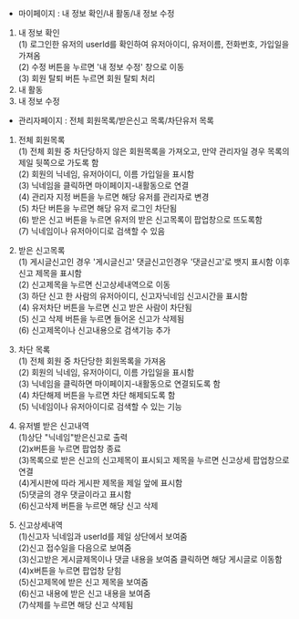 - 마이페이지 : 내 정보 확인/내 활동/내 정보 수정
1. 내 정보 확인 
<br>(1) 로그인한 유저의 userId를 확인하여 유저아이디, 유저이름, 전화번호, 가입일을 가져옴
<br>(2) 수정 버튼을 누르면 '내 정보 수정' 창으로 이동
<br>(3) 회원 탈퇴 버튼 누르면 회원 탈퇴 처리
2. 내 활동
3. 내 정보 수정

- 관리자페이지 : 전체 회원목록/받은신고 목록/차단유저 목록
1. 전체 회원목록
<br>(1) 전체 회원 중 차단당하지 않은 회원목록을 가져오고, 만약 관리자일 경우 목록의 제일 뒷쪽으로 가도록 함
<br>(2) 회원의 닉네임, 유저아이디, 이름 가입일을 표시함
<br>(3) 닉네임을 클릭하면 마이페이지-내활동으로 연결
<br>(4) 관리자 지정 버튼을 누르면 해당 유저를 관리자로 변경
<br>(5) 차단 버튼을 누르면 해당 유저 로그인 차단됨
<br>(6) 받은 신고 버튼을 누르면 유저의 받은 신고목록이 팝업창으로 뜨도록함
<br>(7) 닉네임이나 유저아이디로 검색할 수 있음
2. 받은 신고목록
<br>(1) 게시글신고인 경우 '게시글신고' 댓글신고인경우 '댓글신고'로 뱃지 표시함 이후 신고 제목을 표시함
<br>(2) 신고제목을 누르면 신고상세내역으로 이동
<br>(3) 하단 신고 한 사람의 유저아이디, 신고자닉네임 신고시간을 표시함
<br>(4) 유저차단 버튼을 누르면 신고 받은 사람이 차단됨
<br>(5) 신고 삭제 버튼을 누르면 들어온 신고가 삭제됨
<br>(6) 신고제목이나 신고내용으로 검색기능 추가

3. 차단 목록
<br>(1) 전체 회원 중 차단당한 회원목록을 가져옴
<br>(2) 회원의 닉네임, 유저아이디, 이름 가입일을 표시함
<br>(3) 닉네임을 클릭하면 마이페이지-내활동으로 연결되도록 함
<br>(4) 차단해제 버튼을 누르면 차단 해제되도록 함
<br>(5) 닉네임이나 유저아이디로 검색할 수 있는 기능

4. 유저별 받은 신고내역
<br>(1)상단 "닉네임"받은신고로 출력
<br>(2)x버튼을 누르면 팝업창 종료
<br>(3)목록으로 받은 신고의 신고제목이 표시되고 제목을 누르면 신고상세 팝업창으로 연결
<br>(4)게시판에 따라 게시판 제목을 제일 앞에 표시함
<br>(5)댓글의 경우 댓글이라고 표시함
<br>(6)신고삭제 버튼을 누르면 해당 신고 삭제

5. 신고상세내역
<br>(1)신고자 닉네임과 userId를 제일 상단에서 보여줌
<br>(2)신고 접수일을 다음으로 보여줌
<br>(3)신고받은 게시글제목이나 댓글 내용을 보여줌 클릭하면 해당 게시글로 이동함
<br>(4)x버튼을 누르면 팝업창 닫힘
<br>(5)신고제목에 받은 신고 제목을 보여줌
<br>(6)신고 내용에 받은 신고 내용을 보여줌
<br>(7)삭제를 누르면 해당 신고 삭제됨
